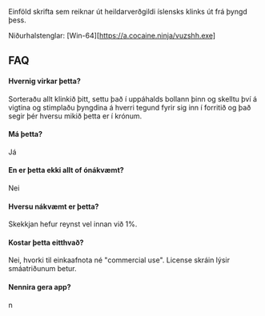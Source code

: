 Einföld skrifta sem reiknar út heildarverðgildi íslensks klinks út frá þyngd þess.

Niðurhalstenglar:
[Win-64][https://a.cocaine.ninja/vuzshh.exe]

## FAQ  
#### Hvernig virkar þetta? ####
Sorteraðu allt klinkið þitt, settu það í uppáhalds bollann þinn og skelltu því á vigtina og stimplaðu þyngdina á hverri tegund fyrir sig inn í forritið og það segir þér hversu mikið þetta er í krónum.
#### Má þetta? ####
Já
#### En er þetta ekki allt of ónákvæmt? ###
Nei
#### Hversu nákvæmt er þetta? ####
Skekkjan hefur reynst vel innan við 1%.
#### Kostar þetta eitthvað? ####
Nei, hvorki til einkaafnota né "commercial use". License skráin lýsir smáatriðunum betur.
#### Nennira gera app? ####
n
